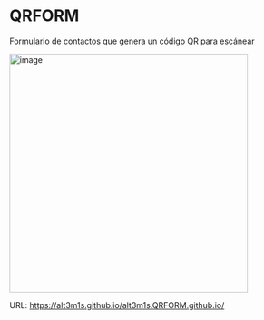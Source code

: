 # QRFORM
Formulario de contactos que genera un código QR para escánear

<img width="420" alt="image" src="https://github.com/alt3m1s/alt3m1s.QRFORM.github.io/assets/29589390/11cb99ad-3361-4e5b-84d9-2b0b84a30922">

URL: https://alt3m1s.github.io/alt3m1s.QRFORM.github.io/

